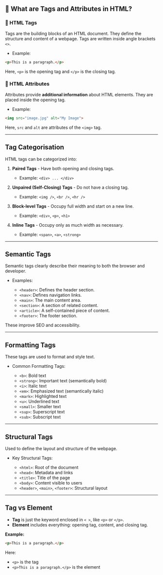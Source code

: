 ## 🔰 What are Tags and Attributes in HTML?

### 🔹 HTML Tags

Tags are the building blocks of an HTML document. They define the structure and content of a webpage. Tags are written inside angle brackets `<>`.

* Example:

```html
<p>This is a paragraph.</p>
```

Here, `<p>` is the opening tag and `</p>` is the closing tag.

### 🔹 HTML Attributes

Attributes provide **additional information** about HTML elements. They are placed inside the opening tag.

* Example:

```html
<img src="image.jpg" alt="My Image">
```

Here, `src` and `alt` are attributes of the `<img>` tag.

---

## Tag Categorisation

HTML tags can be categorized into:

1. **Paired Tags** - Have both opening and closing tags.

   * Example: `<div> ... </div>`
2. **Unpaired (Self-Closing) Tags** - Do not have a closing tag.

   * Example: `<img />`, `<br />`, `<hr />`
3. **Block-level Tags** - Occupy full width and start on a new line.

   * Example: `<div>`, `<p>`, `<h1>`
4. **Inline Tags** - Occupy only as much width as necessary.

   * Example: `<span>`, `<a>`, `<strong>`

---

## Semantic Tags

Semantic tags clearly describe their meaning to both the browser and developer.

* Examples:

  * `<header>`: Defines the header section.
  * `<nav>`: Defines navigation links.
  * `<main>`: The main content area.
  * `<section>`: A section of related content.
  * `<article>`: A self-contained piece of content.
  * `<footer>`: The footer section.

These improve SEO and accessibility.

---

## Formatting Tags

These tags are used to format and style text.

* Common Formatting Tags:

  * `<b>`: Bold text
  * `<strong>`: Important text (semantically bold)
  * `<i>`: Italic text
  * `<em>`: Emphasized text (semantically italic)
  * `<mark>`: Highlighted text
  * `<u>`: Underlined text
  * `<small>`: Smaller text
  * `<sup>`: Superscript text
  * `<sub>`: Subscript text

---

## Structural Tags

Used to define the layout and structure of the webpage.

* Key Structural Tags:

  * `<html>`: Root of the document
  * `<head>`: Metadata and links
  * `<title>`: Title of the page
  * `<body>`: Content visible to users
  * `<header>`, `<main>`, `<footer>`: Structural layout

---

## Tag vs Element

* **Tag** is just the keyword enclosed in `< >`, like `<p>` or `</p>`.
* **Element** includes everything: opening tag, content, and closing tag.

**Example:**

```html
<p>This is a paragraph.</p>
```

Here:

* `<p>` is the tag
* `<p>This is a paragraph.</p>` is the element


